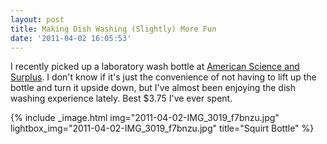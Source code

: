 ```yaml
---
layout: post
title: Making Dish Washing (Slightly) More Fun
date: '2011-04-02 16:05:53'
---
```



I recently picked up a laboratory wash bottle at [American Science and Surplus](http://www.sciplus.com/singleItem.cfm/terms/12429). I don't know if it's just the convenience of not having to lift up the bottle and turn it upside down, but I've almost been enjoying the dish washing experience lately. Best $3.75 I've ever spent.

{% include _image.html img="2011-04-02-IMG_3019_f7bnzu.jpg" lightbox_img="2011-04-02-IMG_3019_f7bnzu.jpg" title="Squirt Bottle"  %}


